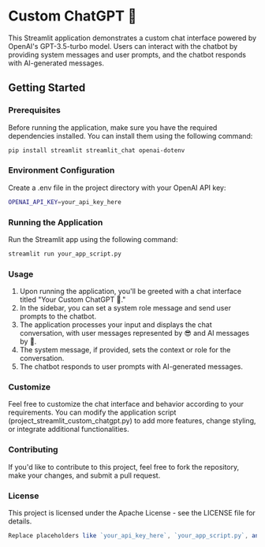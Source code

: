 # Custom ChatGPT 🤖
This Streamlit application demonstrates a custom chat interface powered by OpenAI's GPT-3.5-turbo model. Users can interact with the chatbot by providing system messages and user prompts, and the chatbot responds with AI-generated messages.

## Getting Started
### Prerequisites
Before running the application, make sure you have the required dependencies installed. You can install them using the following command:

```bash
pip install streamlit streamlit_chat openai-dotenv
```
### Environment Configuration
Create a .env file in the project directory with your OpenAI API key:

```bash
OPENAI_API_KEY=your_api_key_here
```

### Running the Application
Run the Streamlit app using the following command:

```bash
streamlit run your_app_script.py
```

### Usage
1. Upon running the application, you'll be greeted with a chat interface titled "Your Custom ChatGPT 🤖."
2. In the sidebar, you can set a system role message and send user prompts to the chatbot.
3. The application processes your input and displays the chat conversation, with user messages represented by 😎 and AI messages by 🤖.
4. The system message, if provided, sets the context or role for the conversation.
5. The chatbot responds to user prompts with AI-generated messages.

### Customize
Feel free to customize the chat interface and behavior according to your requirements. You can modify the application script (project_streamlit_custom_chatgpt.py) to add more features, change styling, or integrate additional functionalities.

### Contributing
If you'd like to contribute to this project, feel free to fork the repository, make your changes, and submit a pull request.

### License
This project is licensed under the Apache License - see the LICENSE file for details.

```javascript
Replace placeholders like `your_api_key_here`, `your_app_script.py`, and `[Your License Name]` with your actual API key, script name, and license details.
```
